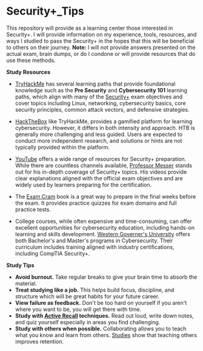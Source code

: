 # Security+_Tips

This repository will provide as a learning center those interested in Security+. I will provide information on my experience, tools, resources, and ways I studied to pass the Security+ in the hopes that this will be beneficial to others on their journey. **Note:** I will not provide answers presented on the actual exam, brain dumps, or do I condone or will provide resources that do use these methods. 

<b>Study Resources</b>

  - [TryHackMe](https://www.tryhackme.com) has several learning paths that provide foundational knowledge such as the <b>Pre Security</b> and <b>Cybersecurity 101</b> learning paths, which align with many of the [Security+](https://www.comptia.org/en-us/certifications/security/) exam objectives and cover topics including Linux, networking, cybersecurity basics, core security principles, common attack vectors, and defensive strategies.
    
  - [HackTheBox](https://www.hackthebox.com) like TryHackMe, provides a gamified platform for learning cybersecurity. However, it differs in both intensity and approach. HTB is generally more challenging and less guided. Users are expected to conduct more independent research, and solutions or hints are not typically provided within the platform.

  - [YouTube](https://www.youtube.com) offers a wide range of resources for Security+ preparation. While there are countless channels available, [Professor Messer](https://www.youtube.com/@professormesser) stands out for his in-depth coverage of Security+ topics. His videos provide clear explanations aligned with the official exam objectives and are widely used by learners preparing for the certification.

  - The [Exam Cram](https://www.pearsonitcertification.com/store/comptia-security-plus-sy0-701-exam-cram-9780138225575) book is a great way to prepare in the final weeks before the exam. It provides practice quizzes for exam domains and full practice tests.

  - College courses, while often expensive and time-consuming, can offer excellent opportunities for cybersecurity education, including hands-on learning and skills development. [Western Governer's University](https://www.wgu.edu/) offers both Bachelor's and Master's programs in Cybersecurity. Their curriculum includes training aligned with industry certifications, including CompTIA Security+.

<b>Study Tips</b>

  - <b>Avoid burnout.</b> Take regular breaks to give your brain time to absorb the material.
  - <b>Treat studying like a job.</b> This helps build focus, discipline, and structure which will be great habits for your future career.
  - <b>View failure as feedback.</b>  Don't be too hard on yourself if you aren't where you want to be, you will get there with time.
  - <b>Study with [Active Recall](https://youtu.be/MrMAKPGjXZo?si=nrmd3m3C1k5zp6kg) techniques.</b>  Read out loud, write down notes, and quiz yourself especially in areas you find challenging.
  - <b>Study with others when possible.</b> Collaborating allows you to teach what you know and learn from others. [Studies](https://www.bps.org.uk/research-digest/learning-teaching-others-extremely-effective) show that teaching others improves retention.
